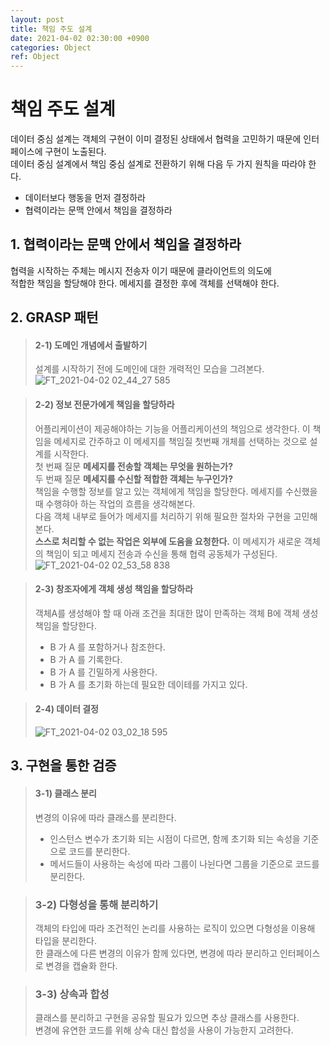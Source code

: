 ```yaml
---
layout: post
title: 책임 주도 설계
date: 2021-04-02 02:30:00 +0900
categories: Object
ref: Object
---
```


# 책임 주도 설계
   데이터 중심 설계는 객체의 구현이 이미 결정된 상태에서 협력을 고민하기 때문에 인터페이스에 구현이 노출된다.   
   데이터 중심 설계에서 책임 중심 설계로 전환하기 위해 다음 두 가지 원칙을 따라야 한다.   
   - 데이터보다 행동을 먼저 결정하라
   - 협력이라는 문맥 안에서 책임을 결정하라   

## 1. 협력이라는 문맥 안에서 책임을 결정하라
   협력을 시작하는 주체는 메시지 전송자 이기 때문에 클라이언트의 의도에   
   적합한 책임을 할당해야 한다. 메세지를 결정한 후에 객체를 선택해야 한다.   
       
## 2. GRASP 패턴
> #### 2-1) 도메인 개념에서 출발하기
> 설계를 시작하기 전에 도메인에 대한 개력적인 모습을 그려본다.
> ![FT_2021-04-02 02_44_27 585](https://user-images.githubusercontent.com/13375810/113335923-9754e980-9360-11eb-9515-20a693d04447.png)

> #### 2-2) 정보 전문가에게 책임을 할당하라
> 어플리케이션이 제공해야하는 기능을 어플리케이션의 책임으로 생각한다. 이 책임을 메세지로 간주하고 이 메세지를 책임질 첫번째 개체를 선택하는 것으로 설계를 시작한다.   
> 첫 번째 질문 **메세지를 전송할 객체는 무엇을 원하는가?**   
> 두 번째 질문 **메세지를 수신할 적합한 객체는 누구인가?**   
> 책임을 수행할 정보를 알고 있는 객체에게 책임을 할당한다. 메세지를 수신했을 때 수행햐아 하는 작업의 흐름을 생각해본다.   
> 다음 객체 내부로 들어가 메세지를 처리하기 위해 필요한 절차와 구현을 고민해 본다.   
> **스스로 처리할 수 없는 작업은 외부에 도움을 요청한다.** 이 메세지가 새로운 객체의 책임이 되고 메세지 전송과 수신을 통해 협력 공동체가 구성된다.
> ![FT_2021-04-02 02_53_58 838](https://user-images.githubusercontent.com/13375810/113335866-8015fc00-9360-11eb-9a3a-4493e4835c61.png)
   
> #### 2-3) 창조자에게 객체 생성 책임을 할당하라
> 객체A를 생성해야 할 때 아래 조건을 최대한 많이 만족하는 객체 B에 객체 생성 책임을 할당한다.
> - B 가 A 를 포함하거나 참조한다.
> - B 가 A 를 기록한다.
> - B 가 A 를 긴밀하게 사용한다.
> - B 가 A 를 초기화 하는데 필요한 데이테를 가지고 있다.
   
> #### 2-4) 데이터 결정
> ![FT_2021-04-02 03_02_18 595](https://user-images.githubusercontent.com/13375810/113335934-9d4aca80-9360-11eb-9fc7-e7df10c41e8f.png)

   
## 3. 구현을 통한 검증
> #### 3-1) 클래스 분리
> 변경의 이유에 따라 클래스를 분리한다.   
> - 인스턴스 변수가 초기화 되는 시점이 다르면, 함께 초기화 되는 속성을 기준으로 코드를 분리한다.   
> - 메서드들이 사용하는 속성에 따라 그룹이 나뉜다면 그룹을 기준으로 코드를 분리한다.
   
> ### 3-2) 다형성을 통해 분리하기
> 객체의 타입에 따라 조건적인 논리를 사용하는 로직이 있으면 다형성을 이용해 타입을 분리한다.   
> 한 클래스에 다른 변경의 이유가 함께 있다면, 변경에 따라 분리하고 인터페이스로 변경을 캡슐화 한다.
   
> ### 3-3) 상속과 합성
> 클래스를 분리하고 구현을 공유할 필요가 있으면 추상 클래스를 사용한다.   
> 변경에 유연한 코드를 위해 상속 대신 합성을 사용이 가능한지 고려한다.
